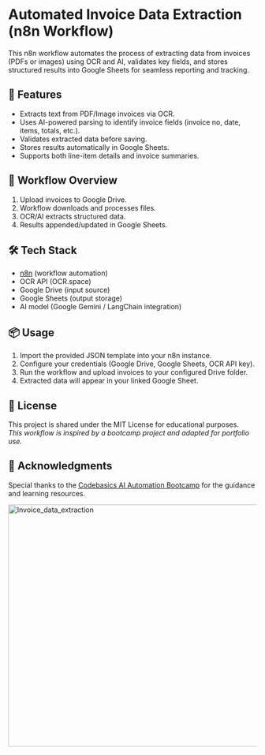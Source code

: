 # Automated Invoice Data Extraction (n8n Workflow)

This n8n workflow automates the process of extracting data from invoices (PDFs or images) using OCR and AI, validates key fields, and stores structured results into Google Sheets for seamless reporting and tracking.

## 🚀 Features
- Extracts text from PDF/Image invoices via OCR.
- Uses AI-powered parsing to identify invoice fields (invoice no, date, items, totals, etc.).
- Validates extracted data before saving.
- Stores results automatically in Google Sheets.
- Supports both line-item details and invoice summaries.

## 📂 Workflow Overview
1. Upload invoices to Google Drive.  
2. Workflow downloads and processes files.  
3. OCR/AI extracts structured data.  
4. Results appended/updated in Google Sheets.  

## 🛠️ Tech Stack
- [n8n](https://n8n.io/) (workflow automation)
- OCR API (OCR.space)
- Google Drive (input source)
- Google Sheets (output storage)
- AI model (Google Gemini / LangChain integration)

## 📦 Usage
1. Import the provided JSON template into your n8n instance.  
2. Configure your credentials (Google Drive, Google Sheets, OCR API key).  
3. Run the workflow and upload invoices to your configured Drive folder.  
4. Extracted data will appear in your linked Google Sheet.
   
## 📜 License
This project is shared under the MIT License for educational purposes.  
_This workflow is inspired by a bootcamp project and adapted for portfolio use._  

## 🙌 Acknowledgments
Special thanks to the [Codebasics AI Automation Bootcamp](https://codebasics.io/) for the guidance and learning resources.

<img width="1184" height="491" alt="Invoice_data_extraction" src="https://github.com/user-attachments/assets/1de31508-4de2-4bb8-8365-8cb59aa70485" />
